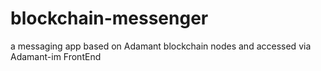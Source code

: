 # blockchain-messenger
a messaging app based on Adamant blockchain nodes and accessed via Adamant-im FrontEnd

